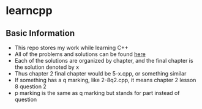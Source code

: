# learncpp

## Basic Information
- This repo stores my work while learning C++
- All of the problems and solutions can be found [here](https://learncpp.com/)
- Each of the solutions are organized by chapter, and the final chapter is the solution denoted by x
- Thus chapter 2 final chapter would be 5-x.cpp, or something similar
- If something has a q marking, like 2-8q2.cpp, it means chapter 2 lesson 8 question 2
- p marking is the same as q marking but stands for part instead of question
